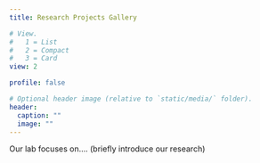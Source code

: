 ```yaml
---
title: Research Projects Gallery

# View.
#   1 = List
#   2 = Compact
#   3 = Card
view: 2

profile: false

# Optional header image (relative to `static/media/` folder).
header:
  caption: ""
  image: ""
---
```



<!--more-->
Our lab focuses on.... (briefly introduce our research)
